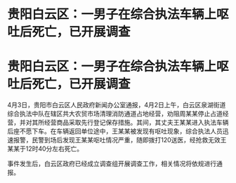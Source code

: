 # 贵阳白云区：一男子在综合执法车辆上呕吐后死亡，已开展调查

# 贵阳白云区：一男子在综合执法车辆上呕吐后死亡，已开展调查

4月3日，贵阳市白云区人民政府新闻办公室通报，4月2日上午，白云区泉湖街道综合执法中队在辖区共大农贸市场清理消防通道占地经营，劝阻周某某停止占道经营，并对其所经营商品采取先行登记保存措施。其间，其丈夫王某某进入执法车辆后座不愿下车。在车辆返回单位途中，王某某被发现有呕吐现象，综合执法人员迅速报警，民警到场后发现王某某呕吐情况严重，随即拨打120送医，经抢救无效王某某于12时40分左右死亡。

事件发生后，白云区政府已经成立调查组开展调查工作，相关情况将依规进行通报。

